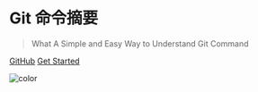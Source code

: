 <!-- ![logo](_media/icon.svg) -->

# Git 命令摘要

> What A Simple and Easy Way to Understand Git Command


[GitHub](https://github.com/biuxbiu)
[Get Started](/base/#Node)

![color](#fff)

